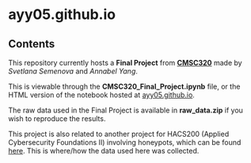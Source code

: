# ayy05.github.io

## Contents
This repository currently hosts a **Final Project** from [**CMSC320**]() made by *Svetlana Semenova* and *Annabel Yang*. 

This is viewable through the **CMSC320_Final_Project.ipynb** file, or the HTML version of the notebook hosted at [ayy05.github.io](https://ayy05.github.io).

The raw data used in the Final Project is available in **raw_data.zip** if you wish to reproduce the results.

This project is also related to another project for HACS200 (Applied Cybersecurity Foundations II) involving honeypots, which can be found [here](https://github.com/friendly-besties-incorporated/all-honeypot-code). This is where/how the data used here was collected.
